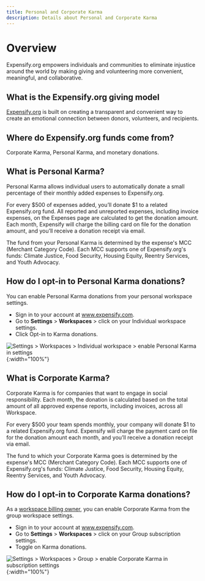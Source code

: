 ```yaml
---
title: Personal and Corporate Karma
description: Details about Personal and Corporate Karma
---
```


# Overview

Expensify.org empowers individuals and communities to eliminate injustice around the world by making giving and volunteering more convenient, meaningful, and collaborative.

## What is the Expensify.org giving model

[Expensify.org](https://www.expensify.org/about) is built on creating a transparent and convenient way to create an emotional connection between donors, volunteers, and recipients.

## Where do Expensify.org funds come from?

Corporate Karma, Personal Karma, and monetary donations.

## What is Personal Karma?

Personal Karma allows individual users to automatically donate a small percentage of their monthly added expenses to Expensify.org. 

For every $500 of expenses added, you’ll donate $1 to a related Expensify.org fund. All reported and unreported expenses, including invoice expenses, on the Expenses page are calculated to get the donation amount. Each month, Expensify will charge the billing card on file for the donation amount, and you’ll receive a donation receipt via email.

The fund from your Personal Karma is determined by the expense's MCC (Merchant Category Code). Each MCC supports one of Expensify.org's funds: Climate Justice, Food Security, Housing Equity, Reentry Services, and Youth Advocacy.

## How do I opt-in to Personal Karma donations?

You can enable Personal Karma donations from your personal workspace settings. 

- Sign in to your account at www.expensify.com.
- Go to **Settings** > **Workspaces** > click on your Individual workspace settings.
- Click Opt-in to Karma donations. 

![Settings > Workspaces > Individual workspace > enable Personal Karma in settings](https://help.expensify.com/assets/images/ExpensifyHelp_OldDot_Karma_Individual.png){:width="100%"}

##  What is Corporate Karma?

Corporate Karma is for companies that want to engage in social responsibility. Each month, the donation is calculated based on the total amount of all approved expense reports, including invoices, across all Workspace. 

For every $500 your team spends monthly, your company will donate $1 to a related Expensify.org fund. Expensify will charge the payment card on file for the donation amount each month, and you’ll receive a donation receipt via email.

The fund to which your Corporate Karma goes is determined by the expense's MCC (Merchant Category Code). Each MCC supports one of Expensify.org's funds: Climate Justice, Food Security, Housing Equity, Reentry Services, and Youth Advocacy.

## How do I opt-in to Corporate Karma donations?

As a [workspace billing owner](https://help.expensify.com/articles/expensify-classic/workspaces/Assign-billing-owner-and-payment-account), you can enable Corporate Karma from the group workspace settings. 

- Sign in to your account at www.expensify.com.
- Go to **Settings** > **Workspaces** > click on your Group subscription settings.
- Toggle on Karma donations. 

![Settings > Workspaces > Group > enable Corporate Karma in subscription settings](https://help.expensify.com/assets/images/ExpensifyHelp_OldDot_Karma_Group.png){:width="100%"}
